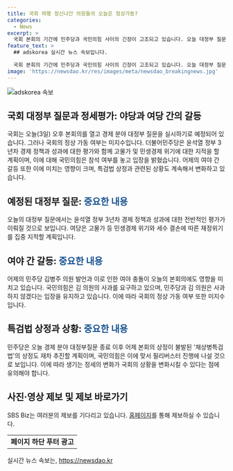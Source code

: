 ```yaml
---
title: 국회 파행 정신나간 의원들의 오늘은 정상가동?
categories:
  - News
excerpt: >
  국회 본회의 기간에 민주당과 국민의힘 사이의 긴장이 고조되고 있습니다. 오늘 대정부 질문에서는 윤석열 정부 3년차 경제 정책과 성과에 대한 평가가 이뤄지며, 민생경제 위기와 세수 결손 등에 대한 비판이 예상됩니다. 어제의 충돌로 인해 본회의의 진행이 불확실한 가운데, 민주당은 채상병특검법 상정도 추진하고 있어 정국의 긴장이 고조되고 있습니다. 불확실한 상황 속에서의 국회의 향방과 갈등의 해결에 관한 관심이 높아지고 있습니다. SBS Biz는 계속해서 다양한 제보를 기다리고 있습니다.
feature_text: >
  ## adskorea 실시간 뉴스 속보입니다.

  국회 본회의 기간에 민주당과 국민의힘 사이의 긴장이 고조되고 있습니다. 오늘 대정부 질문에서는 윤석열 정부 3년차 경제 정책과 성과에 대한 평가가 이뤄지며, 민생경제 위기와 세수 결손 등에 대한 비판이 예상됩니다. 어제의 충돌로 인해 본회의의 진행이 불확실한 가운데, 민주당은 채상병특검법 상정도 추진하고 있어 정국의 긴장이 고조되고 있습니다. 불확실한 상황 속에서의 국회의 향방과 갈등의 해결에 관한 관심이 높아지고 있습니다. SBS Biz는 계속해서 다양한 제보를 기다리고 있습니다.
image: 'https://newsdao.kr/res/images/meta/newsdao_breakingnews.jpg'
---
```


<p><img src="https://newsdao.kr/res/images/meta/newsdao_breakingnews.jpg" alt="adskorea 속보" /></p>

<h2 data-ke-size="size26">국회 대정부 질문과 정세평가: 야당과 여당 간의 갈등</h2>

<p>국회는 오늘(3일) 오후 본회의를 열고 경제 분야 대정부 질문을 실시하기로 예정되어 있습니다. 그러나 국회의 정상 가동 여부는 미지수입니다. 더불어민주당은 윤석열 정부 3년차 경제 정책과 성과에 대한 평가와 함께 고물가 및 민생경제 위기에 대한 지적을 할 계획이며, 이에 대해 국민의힘은 참석 여부를 놓고 입장을 밝혔습니다. 어제의 여야 간 갈등 또한 이에 미치는 영향이 크며, 특검법 상정과 관련된 상황도 계속해서 변화하고 있습니다. </p>

<p data-ke-size="size16"></p>

<h2 data-ke-size="size24">예정된 대정부 질문: <span style="color: #1a5490;">중요한 내용</span></h2>

<p>오늘의 대정부 질문에서는 윤석열 정부 3년차 경제 정책과 성과에 대한 전반적인 평가가 이뤄질 것으로 보입니다. 여당은 고물가 등 민생경제 위기와 세수 결손에 따른 재정위기를 집중 지적할 계획입니다. </p>

<p data-ke-size="size16"></p>

<h2 data-ke-size="size24">여야 간 갈등: <span style="color: #1a5490;">중요한 내용</span></h2>

<p>어제의 민주당 김병주 의원 발언과 이로 인한 여야 충돌이 오늘의 본회의에도 영향을 미치고 있습니다. 국민의힘은 김 의원의 사과를 요구하고 있으며, 민주당과 김 의원은 사과하지 않겠다는 입장을 유지하고 있습니다. 이에 따라 국회의 정상 가동 여부 또한 미지수입니다.</p>

<p data-ke-size="size16"></p>

<h2 data-ke-size="size24">특검법 상정과 상황: <span style="color: #1a5490;">중요한 내용</span></h2>

<p>민주당은 오늘 경제 분야 대정부질문 종료 이후 어제 본회의 상정이 불발된 '채상병특검법'의 상정도 재차 추진할 계획이며, 국민의힘은 이에 맞서 필리버스터 진행에 나설 것으로 보입니다. 이에 따라 생기는 정세의 변화가 국회의 상황을 변화시킬 수 있다는 점에 유의해야 합니다.</p>

<p data-ke-size="size16"></p>

<h2 data-ke-size="size24">사진·영상 제보 및 제보 바로가기</h2>

<p>SBS Biz는 여러분의 제보를 기다리고 있습니다. 
<a href="https://url.kr/9pghjn">홈페이지</a>를 통해 제보하실 수 있습니다.</p>

<p data-ke-size="size16"></p>

<table>
   <tbody>
      <tr>
         <td style="text-align: center; height: 17px;"><b>페이지 하단 푸터 광고</b></td>
      </tr>
   </tbody>
</table>

<p data-ke-size="size16"></p>
실시간 뉴스 속보는, <a href="https://newsdao.kr" rel="dofollow">https://newsdao.kr</a>


